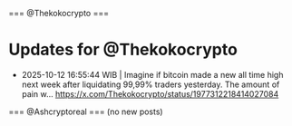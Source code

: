 === @Thekokocrypto ===

# Updates for @Thekokocrypto

- 2025-10-12 16:55:44 WIB | Imagine if bitcoin made a new all time high next week after liquidating 99,99% traders yesterday.   The amount of pain w…
  https://x.com/Thekokocrypto/status/1977312218414027084

=== @Ashcryptoreal ===
(no new posts)

